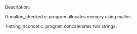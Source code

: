 Description:

0-malloc_checked.c: program allocates memory using malloc.

1-string_nconcat.c: program concatenates two strings.

